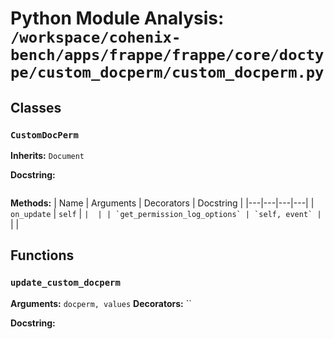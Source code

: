 # Python Module Analysis: `/workspace/cohenix-bench/apps/frappe/frappe/core/doctype/custom_docperm/custom_docperm.py`

## Classes

### `CustomDocPerm`
**Inherits:** `Document`


**Docstring:**
```

```

**Methods:**
| Name | Arguments | Decorators | Docstring |
|---|---|---|---|
| `on_update` | `self` | `` |  |
| `get_permission_log_options` | `self, event` | `` |  |





## Functions

### `update_custom_docperm`
**Arguments:** `docperm, values`
**Decorators:** ``

**Docstring:**
```

```

